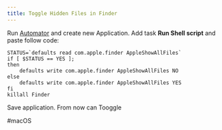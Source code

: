 ```yaml
---
title: Toggle Hidden Files in Finder
---
```


Run [Automator](http://en.wikipedia.org/wiki/Automator_(software)) and create new Application. Add task **Run Shell script** and paste follow code:

```shell
STATUS=`defaults read com.apple.finder AppleShowAllFiles`
if [ $STATUS == YES ];
then
    defaults write com.apple.finder AppleShowAllFiles NO
else
    defaults write com.apple.finder AppleShowAllFiles YES
fi
killall Finder
```

Save application. From now can Tooggle

#macOS